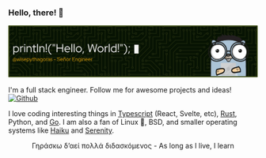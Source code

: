 ### Hello, there! 👋

![Header](./header-image.png)

I'm a full stack engineer. Follow me for awesome projects and ideas! 
[![Github](https://img.shields.io/github/followers/wisepythagoras?label=Follow&style=social)](https://github.com/wisepythagoras)

I love coding interesting things in [Typescript](https://www.typescriptlang.org/) (React, Svelte, etc), [Rust](https://www.rust-lang.org/), Python, and [Go](https://golang.org). I am also a fan of Linux 🐧, BSD, and smaller operating systems like [Haiku](https://www.haiku-os.org/) and [Serenity](https://github.com/SerenityOS/serenity).

<p align="center">
Γηράσκω δ’αεί πολλά διδασκόμενος - As long as I live, I learn
</p>

<!-- For when I'm ready. -->
<!-- I'm looking for [GitHub sponsors](https://github.com/sponsors/wisepythagoras). -->
<!--
<p></p>
<p align="center">
    <img alt="wisepythagoras' Github stats" src="https://github-readme-stats.vercel.app/api?username=wisepythagoras&count_private=true&line_height=40&show_icons=true&theme=dark" />
    <img alt="Top langs" src="https://github-readme-stats.vercel.app/api/top-langs/?username=wisepythagoras&theme=dark" />
</p>
<p align="center">
    <i><a href="https://github.com/anuraghazra/github-readme-stats">This</a> is where I got ☝️ these from.</i>
</p>
-->

<!--
**wisepythagoras/wisepythagoras** is a ✨ _special_ ✨ repository because its `README.md` (this file) appears on your GitHub profile.

Here are some ideas to get you started:

- 🔭 I’m currently working on ...
- 🌱 I’m currently learning ...
- 👯 I’m looking to collaborate on ...
- 🤔 I’m looking for help with ...
- 💬 Ask me about ...
- 📫 How to reach me: ...
- 😄 Pronouns: ...
- ⚡ Fun fact: ...
-->
